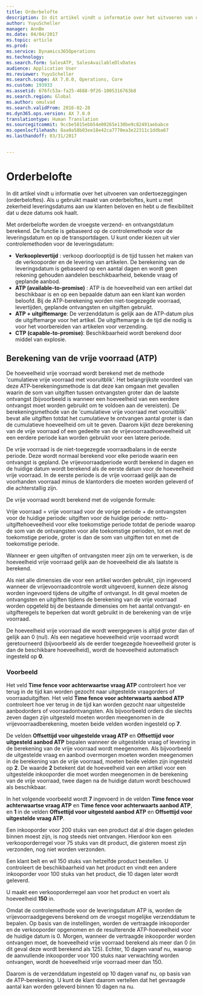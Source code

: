 ```yaml
---
title: Orderbelofte
description: In dit artikel vindt u informatie over het uitvoeren van ordertoezeggingen (orderbeloftes). Als u gebruikt maakt van orderbeloftes, kunt u met zekerheid leveringsdatums aan uw klanten beloven en hebt u de flexibiliteit dat u deze datums ook haalt.
author: YuyuScheller
manager: AnnBe
ms.date: 04/04/2017
ms.topic: article
ms.prod: 
ms.service: Dynamics365Operations
ms.technology: 
ms.search.form: SalesATP, SalesAvailableDlvDates
audience: Application User
ms.reviewer: YuyuScheller
ms.search.scope: AX 7.0.0, Operations, Core
ms.custom: 193933
ms.assetid: 676fc53a-fa25-4688-9f26-1005316763b8
ms.search.region: Global
ms.author: omulvad
ms.search.validFrom: 2016-02-28
ms.dyn365.ops.version: AX 7.0.0
translationtype: Human Translation
ms.sourcegitcommit: 9ccbe5815ebb54e00265e130be9c82491aebabce
ms.openlocfilehash: 8aa0a58b03ee18e42ca7770ea3e22311c1ddba67
ms.lasthandoff: 03/31/2017


---
```


# <a name="order-promising"></a>Orderbelofte

In dit artikel vindt u informatie over het uitvoeren van ordertoezeggingen (orderbeloftes). Als u gebruikt maakt van orderbeloftes, kunt u met zekerheid leveringsdatums aan uw klanten beloven en hebt u de flexibiliteit dat u deze datums ook haalt.

Met orderbelofte worden de vroegste verzend- en ontvangstdatum berekend. De functie is gebaseerd op de controlemethode voor de leveringsdatum en op de transportdagen. U kunt onder kiezen uit vier controlemethoden voor de leveringsdatum:

-   **Verkooplevertijd** : verkoop doorlooptijd is de tijd tussen het maken van de verkooporder en de levering van artikelen. De berekening van de leveringsdatum is gebaseerd op een aantal dagen en wordt geen rekening gehouden aandelen beschikbaarheid, bekende vraag of geplande aanbod.
-   **ATP (available-to-promise)** : ATP is de hoeveelheid van een artikel dat beschikbaar is en op een bepaalde datum aan een klant kan worden beloofd. Bij de ATP-berekening worden niet-toegezegde voorraad, levertijden, geplande ontvangsten en uitgiften gebruikt.
-   **ATP + uitgiftemarge**: De verzenddatum is gelijk aan de ATP-datum plus de uitgiftemarge voor het artikel. De uitgiftemarge is de tijd die nodig is voor het voorbereiden van artikelen voor verzending.
-   **CTP (capable-to-promise)**: Beschikbaarheid wordt berekend door middel van explosie.

## <a name="atp-calculations"></a>Berekening van de vrije voorraad (ATP)
De hoeveelheid vrije voorraad wordt berekend met de methode 'cumulatieve vrije voorraad met vooruitblik'. Het belangrijkste voordeel van deze ATP-berekeningsmethode is dat deze kan omgaan met gevallen waarin de som van uitgiften tussen ontvangsten groter dan de laatste ontvangst (bijvoorbeeld is wanneer een hoeveelheid van een eerdere ontvangst moet worden gebruikt om te voldoen aan de vereisten). De berekeningsmethode van de 'cumulatieve vrije voorraad met vooruitblik' bevat alle uitgiften totdat het cumulatieve te ontvangen aantal groter is dan de cumulatieve hoeveelheid om uit te geven. Daarom kijkt deze berekening van de vrije voorraad of een gedeelte van de vrijevoorraadhoeveelheid uit een eerdere periode kan worden gebruikt voor een latere periode.  

De vrije voorraad is de niet-toegezegde voorraadbalans in de eerste periode. Deze wordt normaal berekend voor elke periode waarin een ontvangst is gepland. De vrijevoorraadperiode wordt berekend in dagen en de huidige datum wordt berekend als de eerste datum voor de hoeveelheid vrije voorraad. In de eerste periode is de vrije voorraad gelijk aan de voorhanden voorraad minus de klantorders die moeten worden geleverd of die achterstallig zijn.  

De vrije voorraad wordt berekend met de volgende formule:  

Vrije voorraad = vrije voorraad voor de vorige periode + de ontvangsten voor de huidige periode: uitgiften voor de huidige periode: netto-uitgiftehoeveelheid voor elke toekomstige periode totdat de periode waarop de som van de ontvangsten voor alle toekomstige perioden, tot en met de toekomstige periode, groter is dan de som van uitgiften tot en met de toekomstige periode.  

Wanneer er geen uitgiften of ontvangsten meer zijn om te verwerken, is de hoeveelheid vrije voorraad gelijk aan de hoeveelheid die als laatste is berekend.  

Als niet alle dimensies die voor een artikel worden gebruikt, zijn ingevoerd wanneer de vrijevoorraadcontrole wordt uitgevoerd, kunnen deze alsnog worden ingevoerd tijdens de uitgifte of ontvangst. In dit geval moeten de ontvangsten en uitgiften tijdens de berekening van de vrije voorraad worden opgeteld bij de bestaande dimensies om het aantal ontvangst- en uitgifteregels te beperken dat wordt gebruikt in de berekening van de vrije voorraad.  

De hoeveelheid vrije voorraad die wordt weergegeven is altijd groter dan of gelijk aan 0 (nul). Als een negatieve hoeveelheid vrije voorraad wordt geretourneerd (bijvoorbeeld als de eerder toegezegde hoeveelheid groter is dan de beschikbare hoeveelheid), wordt de hoeveelheid automatisch ingesteld op **0**.

### <a name="example"></a>Voorbeeld

Het veld **Time fence voor achterwaartse vraag ATP** controleert hoe ver terug in de tijd kan worden gezocht naar uitgestelde vraagorders of voorraaduitgiften. Het veld **Time fence voor achterwaarts aanbod ATP** controleert hoe ver terug in de tijd kan worden gezocht naar uitgestelde aanbodorders of voorraadontvangsten. Als bijvoorbeeld orders die slechts zeven dagen zijn uitgesteld moeten worden meegenomen in de vrijevoorraadberekening, moeten beide velden worden ingesteld op **7**.  

De velden **Offsettijd voor uitgestelde vraag ATP** en **Offsettijd voor uitgesteld aanbod ATP** bepalen wanneer de uitgestelde vraag of levering in de berekening van de vrije voorraad wordt meegenomen. Als bijvoorbeeld de uitgestelde vraag en aanbod overmorgen moeten worden meegenomen in de berekening van de vrije voorraad, moeten beide velden zijn ingesteld op **2**. De waarde **2** betekent dat de hoeveelheid van een artikel voor een uitgestelde inkooporder die moet worden meegenomen in de berekening van de vrije voorraad, twee dagen na de huidige datum wordt beschouwd als beschikbaar.  

In het volgende voorbeeld wordt **7** ingevoerd in de velden **Time fence voor achterwaartse vraag ATP** en **Time fence voor achterwaarts aanbod ATP**, en **1** in de velden **Offsettijd voor uitgesteld aanbod ATP** en **Offsettijd voor uitgestelde vraag ATP**.  

Een inkooporder voor 200 stuks van een product dat al drie dagen geleden binnen moest zijn, is nog steeds niet ontvangen. Hierdoor kon een verkooporderregel voor 75 stuks van dit product, die gisteren moest zijn verzonden, nog niet worden verzonden.  

Een klant belt en wil 150 stuks van hetzelfde product bestellen. U controleert de beschikbaarheid van het product en vindt een andere inkooporder voor 100 stuks van het product, die 10 dagen later wordt geleverd.  

U maakt een verkooporderregel aan voor het product en voert als hoeveelheid **150** in.  

Omdat de controlemethode voor de leveringsdatum ATP is, worden de vrijevoorraadgegevens berekend om de vroegst mogelijke verzenddatum te bepalen. Op basis van de instellingen, worden de vertraagde inkooporder en de verkooporder opgenomen en de resulterende ATP-hoeveelheid voor de huidige datum is 0. Morgen, wanneer de vertraagde inkooporder worden ontvangen moet, de hoeveelheid vrije voorraad berekend als meer dan 0 (in dit geval deze wordt berekend als 125). Echter, 10 dagen vanaf nu, waarop de aanvullende inkooporder voor 100 stuks naar verwachting worden ontvangen, wordt de hoeveelheid vrije voorraad meer dan 150.  

Daarom is de verzenddatum ingesteld op 10 dagen vanaf nu, op basis van de ATP-berekening. U kunt de klant daarom vertellen dat het gevraagde aantal kan worden geleverd binnen 10 dagen na nu.


